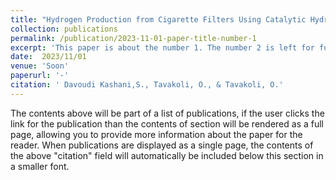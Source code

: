 ```yaml
---
title: "Hydrogen Production from Cigarette Filters Using Catalytic Hydrothermal Gasification Technology	"
collection: publications
permalink: /publication/2023-11-01-paper-title-number-1
excerpt: 'This paper is about the number 1. The number 2 is left for future work.'
date:  2023/11/01
venue: 'Soon'
paperurl: '-'
citation: ' Davoudi Kashani,S., Tavakoli, O., & Tavakoli, O.'
---
```


The contents above will be part of a list of publications, if the user clicks the link for the publication than the contents of section will be rendered as a full page, allowing you to provide more information about the paper for the reader. When publications are displayed as a single page, the contents of the above "citation" field will automatically be included below this section in a smaller font.
